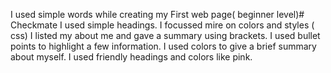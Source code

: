 I used simple words while creating my First web page( beginner level)# Checkmate
I used simple headings.
I focussed mire on colors and styles ( css)
I listed my about me and gave a summary using brackets.
I used bullet points to highlight a few information.
I used colors to give a brief summary about myself.
I used friendly headings and colors like pink.
